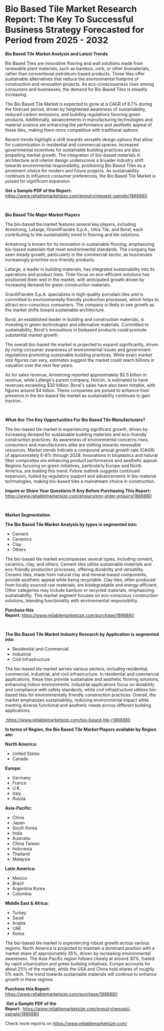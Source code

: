 <p><h1>Bio Based Tile Market Research Report: The Key To Successful Business Strategy Forecasted for Period from 2025 - 2032</h1></p><p><strong>Bio Based Tile Market Analysis and Latest Trends</strong></p>
<p><p>Bio Based Tiles are innovative flooring and wall solutions made from renewable plant materials, such as bamboo, cork, or other biomaterials, rather than conventional petroleum-based products. These tiles offer sustainable alternatives that reduce the environmental footprint of construction and renovation projects. As eco-consciousness rises among consumers and businesses, the demand for Bio Based Tiles is steadily increasing.</p><p>The Bio Based Tile Market is expected to grow at a CAGR of 8.7% during the forecast period, driven by heightened awareness of sustainability, reduced carbon emissions, and building regulations favoring green products. Additionally, advancements in manufacturing technologies and material science are enhancing the performance and aesthetic appeal of these tiles, making them more competitive with traditional options.</p><p>Recent trends highlight a shift towards versatile design options that allow for customization in residential and commercial spaces. Increased governmental incentives for sustainable building practices are also propelling market growth. The integration of bio-based materials in architecture and interior design underscores a broader industry shift towards environmental responsibility, positioning Bio Based Tiles as a prominent choice for modern and future projects. As sustainability continues to influence consumer preferences, the Bio Based Tile Market is poised for significant expansion.</p></p>
<p><strong>Get a Sample PDF of the Report:&nbsp;</strong> <a href="https://www.reliablemarketsize.com/enquiry/request-sample/1866880?utm_campaign=3348&utm_medium=2&utm_source=Github&utm_content=ia&utm_term=05042025&utm_id=bio-based-tile">https://www.reliablemarketsize.com/enquiry/request-sample/1866880</a></p>
<p>&nbsp;</p>
<p><strong>Bio Based Tile Major Market Players</strong></p>
<p><p>The bio-based tile market features several key players, including Armstrong, Lafarge, GranitiFiandre S.p.A., Ultra Tile, and Boral, each contributing to the sustainability trend in flooring and tile solutions. </p><p>Armstrong is known for its innovation in sustainable flooring, emphasizing bio-based materials that meet environmental standards. The company has seen steady growth, particularly in the commercial sector, as businesses increasingly prioritize eco-friendly products. </p><p>Lafarge, a leader in building materials, has integrated sustainability into its operations and product lines. Their focus on eco-efficient solutions has positioned them well in the market, with anticipated growth driven by increasing demand for green construction materials.</p><p>GranitiFiandre S.p.A. specializes in high-quality porcelain tiles and is committed to environmentally friendly production processes, which helps to attract eco-conscious consumers. The company is likely to see growth as the market shifts toward sustainable architecture.</p><p>Boral, an established leader in building and construction materials, is investing in green technologies and alternative materials. Committed to sustainability, Boral's innovations in biobased products could promote substantial market growth.</p><p>The overall bio-based tile market is projected to expand significantly, driven by rising consumer awareness of environmental issues and government regulations promoting sustainable building practices. While exact market size figures can vary, estimates suggest the market could reach billions in valuation over the next few years.</p><p>As for sales revenue, Armstrong reported approximately $2.5 billion in revenue, while Lafarge's parent company, Holcim, is estimated to have revenues exceeding $30 billion. Boral's sales have also been notable, with figures around $4 billion. These companies are poised to enhance their presence in the bio-based tile market as sustainability continues to gain traction.</p></p>
<p>&nbsp;</p>
<p><strong>What Are The Key Opportunities For Bio Based Tile Manufacturers?</strong></p>
<p><p>The bio-based tile market is experiencing significant growth, driven by increasing demand for sustainable building materials and eco-friendly construction practices. As awareness of environmental concerns rises, consumers and manufacturers alike are shifting towards renewable resources. Market trends indicate a compound annual growth rate (CAGR) of approximately 6-8% through 2028. Innovations in bioplastics and natural fiber composites are enhancing product performance and aesthetic appeal. Regions focusing on green initiatives, particularly Europe and North America, are leading this trend. Future outlook suggests continued expansion, fueled by regulatory support and advancements in bio-material technologies, making bio-based tiles a mainstream choice in construction.</p></p>
<p><strong>Inquire or Share Your Questions If Any Before Purchasing This Report:</strong> <a href="https://www.reliablemarketsize.com/enquiry/pre-order-enquiry/1866880?utm_campaign=3348&utm_medium=2&utm_source=Github&utm_content=ia&utm_term=05042025&utm_id=bio-based-tile">https://www.reliablemarketsize.com/enquiry/pre-order-enquiry/1866880</a></p>
<p>&nbsp;</p>
<p><strong>Market Segmentation</strong></p>
<p><strong>The Bio Based Tile Market Analysis by types is segmented into:</strong></p>
<p><ul><li>Cement</li><li>Ceramics</li><li>Clay</li><li>Others</li></ul></p>
<p><p>The bio-based tile market encompasses several types, including cement, ceramics, clay, and others. Cement tiles utilize sustainable materials and eco-friendly production processes, offering durability and versatility. Ceramic tiles, made from natural clay and mineral-based components, provide aesthetic appeal while being recyclable. Clay tiles, often produced from locally sourced raw materials, are biodegradable and energy-efficient. Other categories may include bamboo or recycled materials, emphasizing sustainability. This market segment focuses on eco-conscious construction solutions, blending functionality with environmental responsibility.</p></p>
<p><strong>Purchase this Report:&nbsp;</strong><a href="https://www.reliablemarketsize.com/purchase/1866880?utm_campaign=3348&utm_medium=2&utm_source=Github&utm_content=ia&utm_term=05042025&utm_id=bio-based-tile">https://www.reliablemarketsize.com/purchase/1866880</a></p>
<p>&nbsp;</p>
<p><strong>The Bio Based Tile Market Industry Research by Application is segmented into:</strong></p>
<p><ul><li>Residential and Commercial</li><li>Industrial</li><li>Civil Infrastructure</li></ul></p>
<p><p>The bio-based tile market serves various sectors, including residential, commercial, industrial, and civil infrastructure. In residential and commercial applications, these tiles provide sustainable and aesthetic flooring solutions, enhancing indoor environments. Industrial applications focus on durability and compliance with safety standards, while civil infrastructure utilizes bio-based tiles for environmentally friendly construction practices. Overall, the market emphasizes sustainability, reducing environmental impact while meeting diverse functional and aesthetic needs across different building applications.</p></p>
<p><a href="https://www.reliablemarketsize.com/bio-based-tile-r1866880?utm_campaign=3348&utm_medium=2&utm_source=Github&utm_content=ia&utm_term=05042025&utm_id=bio-based-tile">&nbsp;https://www.reliablemarketsize.com/bio-based-tile-r1866880</a></p>
<p><strong>In terms of Region, the Bio Based Tile Market Players available by Region are:</strong></p>
<p>
    <p> <strong> North America: </strong>
        <ul>
            <li>United States</li>
            <li>Canada</li>
        </ul>
        </p> 
    <p> <strong> Europe: </strong>
        <ul>
            <li>Germany</li>
            <li>France</li>
            <li>U.K.</li>
            <li>Italy</li>
            <li>Russia</li>
        </ul>
        </p> 
    <p> <strong> Asia-Pacific: </strong>
        <ul>
            <li>China</li>
            <li>Japan</li>
            <li>South Korea</li>
            <li>India</li>
            <li>Australia</li>
            <li>China Taiwan</li>
            <li>Indonesia</li>
            <li>Thailand</li>
            <li>Malaysia</li>
        </ul>
        </p> 
    <p> <strong> Latin America: </strong>
        <ul>
            <li>Mexico</li>
            <li>Brazil</li>
            <li>Argentina Korea</li>
            <li>Colombia</li>
        </ul>
        </p> 
    <p> <strong> Middle East & Africa: </strong>
        <ul>
            <li>Turkey</li>
            <li>Saudi</li>
            <li>Arabia</li>
            <li>UAE</li>
            <li>Korea</li>
        </ul>
    </p>
    </p>
<p><p>The bio-based tile market is experiencing robust growth across various regions. North America is projected to maintain a dominant position with a market share of approximately 35%, driven by increasing environmental awareness. The Asia-Pacific region follows closely at around 30%, fueled by rapid urbanization and green building initiatives. Europe accounts for about 25% of the market, while the USA and China hold shares of roughly 5% each. The trend towards sustainable materials will continue to enhance growth in these regions.</p></p>
<p><strong>Purchase this Report: </strong><a href="https://www.reliablemarketsize.com/purchase/1866880?utm_campaign=3348&utm_medium=2&utm_source=Github&utm_content=ia&utm_term=05042025&utm_id=bio-based-tile">https://www.reliablemarketsize.com/purchase/1866880</a></p>
<p>&nbsp;<strong>Get a Sample PDF of the Report:&nbsp;&nbsp;</strong><a href="https://www.reliablemarketsize.com/enquiry/request-sample/1866880?utm_campaign=3348&utm_medium=2&utm_source=Github&utm_content=ia&utm_term=05042025&utm_id=bio-based-tile">https://www.reliablemarketsize.com/enquiry/request-sample/1866880</a></p>
<p><strong></strong></p>
<p>Check more reports on <a href="https://www.reliablemarketsize.com/?utm_campaign=3348&utm_medium=2&utm_source=Github&utm_content=ia&utm_term=05042025&utm_id=bio-based-tile">https://www.reliablemarketsize.com/</a></p>